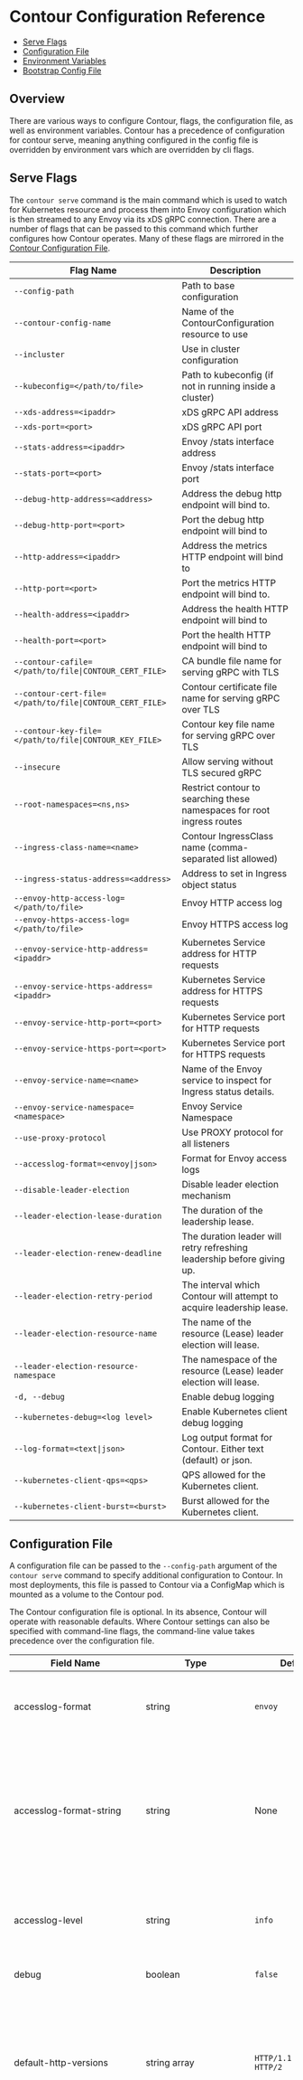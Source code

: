 # Contour Configuration Reference

- [Serve Flags](#serve-flags)
- [Configuration File](#configuration-file)
- [Environment Variables](#environment-variables)
- [Bootstrap Config File](#bootstrap-config-file)

## Overview

There are various ways to configure Contour, flags, the configuration file, as well as environment variables.
Contour has a precedence of configuration for contour serve, meaning anything configured in the config file is overridden by environment vars which are overridden by cli flags.

## Serve Flags

The `contour serve` command is the main command which is used to watch for Kubernetes resource and process them into Envoy configuration which is then streamed to any Envoy via its xDS gRPC connection.
There are a number of flags that can be passed to this command which further configures how Contour operates.
Many of these flags are mirrored in the [Contour Configuration File](#configuration-file).

| Flag Name                                                | Description                                                            |
| -------------------------------------------------------- | ---------------------------------------------------------------------- |
| `--config-path`                                          | Path to base configuration                                             |
| `--contour-config-name`                                  | Name of the ContourConfiguration resource to use                       |
| `--incluster`                                            | Use in cluster configuration                                           |
| `--kubeconfig=</path/to/file>`                           | Path to kubeconfig (if not in running inside a cluster)                |
| `--xds-address=<ipaddr>`                                 | xDS gRPC API address                                                   |
| `--xds-port=<port>`                                      | xDS gRPC API port                                                      |
| `--stats-address=<ipaddr>`                               | Envoy /stats interface address                                         |
| `--stats-port=<port>`                                    | Envoy /stats interface port                                            |
| `--debug-http-address=<address>`                         | Address the debug http endpoint will bind to.                          |
| `--debug-http-port=<port>`                               | Port the debug http endpoint will bind to                              |
| `--http-address=<ipaddr>`                                | Address the metrics HTTP endpoint will bind to                         |
| `--http-port=<port>`                                     | Port the metrics HTTP endpoint will bind to.                           |
| `--health-address=<ipaddr>`                              | Address the health HTTP endpoint will bind to                          |
| `--health-port=<port>`                                   | Port the health HTTP endpoint will bind to                             |
| `--contour-cafile=</path/to/file\|CONTOUR_CERT_FILE>`    | CA bundle file name for serving gRPC with TLS                          |
| `--contour-cert-file=</path/to/file\|CONTOUR_CERT_FILE>` | Contour certificate file name for serving gRPC over TLS                |
| `--contour-key-file=</path/to/file\|CONTOUR_KEY_FILE>`   | Contour key file name for serving gRPC over TLS                        |
| `--insecure`                                             | Allow serving without TLS secured gRPC                                 |
| `--root-namespaces=<ns,ns>`                              | Restrict contour to searching these namespaces for root ingress routes |
| `--ingress-class-name=<name>`                            | Contour IngressClass name (comma-separated list allowed)               |
| `--ingress-status-address=<address>`                     | Address to set in Ingress object status                                |
| `--envoy-http-access-log=</path/to/file>`                | Envoy HTTP access log                                                  |
| `--envoy-https-access-log=</path/to/file>`               | Envoy HTTPS access log                                                 |
| `--envoy-service-http-address=<ipaddr>`                  | Kubernetes Service address for HTTP requests                           |
| `--envoy-service-https-address=<ipaddr>`                 | Kubernetes Service address for HTTPS requests                          |
| `--envoy-service-http-port=<port>`                       | Kubernetes Service port for HTTP requests                              |
| `--envoy-service-https-port=<port>`                      | Kubernetes Service port for HTTPS requests                             |
| `--envoy-service-name=<name>`                            | Name of the Envoy service to inspect for Ingress status details.       |
| `--envoy-service-namespace=<namespace>`                  | Envoy Service Namespace                                                |
| `--use-proxy-protocol`                                   | Use PROXY protocol for all listeners                                   |
| `--accesslog-format=<envoy\|json>`                       | Format for Envoy access logs                                           |
| `--disable-leader-election`                              | Disable leader election mechanism                                      |
| `--leader-election-lease-duration`                       | The duration of the leadership lease.                                  |
| `--leader-election-renew-deadline`                       | The duration leader will retry refreshing leadership before giving up. |
| `--leader-election-retry-period`                         | The interval which Contour will attempt to acquire leadership lease.   |
| `--leader-election-resource-name`                        | The name of the resource (Lease) leader election will lease.           |
| `--leader-election-resource-namespace`                   | The namespace of the resource (Lease) leader election will lease.      |
| `-d, --debug`                                            | Enable debug logging                                                   |
| `--kubernetes-debug=<log level>`                         | Enable Kubernetes client debug logging                                 |
| `--log-format=<text\|json>`                              | Log output format for Contour. Either text (default) or json.          |
| `--kubernetes-client-qps=<qps>`                          | QPS allowed for the Kubernetes client.                                 |
| `--kubernetes-client-burst=<burst>`                      | Burst allowed for the Kubernetes client.                               |

## Configuration File

A configuration file can be passed to the `--config-path` argument of the `contour serve` command to specify additional configuration to Contour.
In most deployments, this file is passed to Contour via a ConfigMap which is mounted as a volume to the Contour pod.

The Contour configuration file is optional.
In its absence, Contour will operate with reasonable defaults.
Where Contour settings can also be specified with command-line flags, the command-line value takes precedence over the configuration file.

| Field Name                | Type                   | Default                                                                                              | Description                                                                                                                                                                                                                                                                           |
|---------------------------| ---------------------- |------------------------------------------------------------------------------------------------------| ------------------------------------------------------------------------------------------------------------------------------------------------------------------------------------------------------------------------------------------------------------------------------------- |
| accesslog-format          | string                 | `envoy`                                                                                              | This key sets the global [access log format][2] for Envoy. Valid options are `envoy` or `json`.                                                                                                                                                                                       |
| accesslog-format-string   | string                 | None                                                                                                 | If present, this specifies custom access log format for Envoy. See [Envoy documentation](https://www.envoyproxy.io/docs/envoy/latest/configuration/observability/access_log/usage) for more information about the syntax. This field only has effect if `accesslog-format` is `envoy` |
| accesslog-level           | string                 | `info`                                                                                               | This field specifies the verbosity level of the access log. Valid options are `info`, `error` and `disabled`. |
| debug                     | boolean                | `false`                                                                                              | Enables debug logging.                                                                                                                                                                                                                                                                |
| default-http-versions     | string array           | <code style="white-space:nowrap">HTTP/1.1</code> <br> <code style="white-space:nowrap">HTTP/2</code> | This array specifies the HTTP versions that Contour should program Envoy to serve. HTTP versions are specified as strings of the form "HTTP/x", where "x" represents the version number.                                                                                              |
| disableAllowChunkedLength | boolean                | `false`                                                                                              | If this field is true, Contour will disable the RFC-compliant Envoy behavior to strip the `Content-Length` header if `Transfer-Encoding: chunked` is also set. This is an emergency off-switch to revert back to Envoy's default behavior in case of failures.
| disableMergeSlashes       | boolean                | `false`                                                                                              | This field disables Envoy's non-standard merge_slashes path transformation behavior that strips duplicate slashes from request URL paths. 
| serverHeaderTransformation       | string                | `overwrite`                                                                                              | This field defines the action to be applied to the Server header on the response path. Values: `overwrite` (default), `append_if_absent`, `pass_through`
| disablePermitInsecure     | boolean                | `false`                                                                                              | If this field is true, Contour will ignore `PermitInsecure` field in HTTPProxy documents.                                                                                                                                                                                             |
| envoy-service-name        | string                 | `envoy`                                                                                              | This sets the service name that will be inspected for address details to be applied to Ingress objects.                                                                                                                                                                               |
| envoy-service-namespace   | string                 | `projectcontour`                                                                                     | This sets the namespace of the service that will be inspected for address details to be applied to Ingress objects. If the `CONTOUR_NAMESPACE` environment variable is present, Contour will populate this field with its value.                                                      |
| ingress-status-address    | string                 | None                                                                                                 | If present, this specifies the address that will be copied into the Ingress status for each Ingress that Contour manages. It is exclusive with `envoy-service-name` and `envoy-service-namespace`.                                                                                    |
| incluster                 | boolean                | `false`                                                                                              | This field specifies that Contour is running in a Kubernetes cluster and should use the in-cluster client access configuration.                                                                                                                                                       |
| json-fields               | string array           | [fields][5]                                                                                          | This is the list the field names to include in the JSON [access log format][2]. This field only has effect if `accesslog-format` is `json`.                                                                                                                                           |
| kubeconfig                | string                 | `$HOME/.kube/config`                                                                                 | Path to a Kubernetes [kubeconfig file][3] for when Contour is executed outside a cluster.                                                                                                                                                                                             |
| kubernetesClientQPS          | float32             |                                                                                                      | QPS allowed for the Kubernetes client.                                                                                                                                                                    |
| kubernetesClientBurst        | int                    |                                                                                                      | Burst allowed for the Kubernetes client.                                                                                                                                                                    |
| leaderelection            | leaderelection         |                                                                                                      | The [leader election configuration](#leader-election-configuration).                                                                                                                                                                                                                  |
| policy                    | PolicyConfig           |                                                                                                      | The default [policy configuration](#policy-configuration).                                                                                                                                                                                                                            |
| tls                       | TLS                    |                                                                                                      | The default [TLS configuration](#tls-configuration).                                                                                                                                                                                                                                  |
| timeouts                  | TimeoutConfig          |                                                                                                      | The [timeout configuration](#timeout-configuration).                                                                                                                                                                                                                                  |
| cluster                   | ClusterConfig          |                                                                                                      | The [cluster configuration](#cluster-configuration).                                                                                                                                                                                                                                  |
| network                   | NetworkConfig          |                                                                                                      | The [network configuration](#network-configuration).                                                                                                                                                                                                                                  |
| listener                  | ListenerConfig         |                                                                                                      | The [listener configuration](#listener-configuration).                                                                                                                                                                                                                                |
| server                    | ServerConfig           |                                                                                                      | The [server configuration](#server-configuration) for `contour serve` command.                                                                                                                                                                                                        |
| gateway                   | GatewayConfig          |                                                                                                      | The [gateway-api Gateway configuration](#gateway-configuration).                                                                                                                                                                                                                      |
| rateLimitService          | RateLimitServiceConfig |                                                                                                      | The [rate limit service configuration](#rate-limit-service-configuration).                                                                                                                                                                                                            |
| enableExternalNameService | boolean                | `false`                                                                                              | Enable ExternalName Service processing. Enabling this has security implications. Please see the [advisory](https://github.com/projectcontour/contour/security/advisories/GHSA-5ph6-qq5x-7jwc) for more details.                                                                       |
| metrics                   | MetricsParameters     |                                                                                                       | The [metrics configuration](#metrics-configuration) |

### TLS Configuration

The TLS configuration block can be used to configure default values for how
Contour should provision TLS hosts.

| Field Name               | Type     | Default                                                                                                           | Description                                                                                                                                                                                                                                                                                                                                                                                                                                                                                                                                                                                                                      |
| ------------------------ | -------- | ----------------------------------------------------------------------------------------------------------------- | -------------------------------------------------------------------------------------------------------------------------------------------------------------------------------------------------------------------------------------------------------------------------------------------------------------------------------------------------------------------------------------------------------------------------------------------------------------------------------------------------------------------------------------------------------------------------------------------------------------------------------- |
| minimum-protocol-version | string   | `1.2`                                                                                                             | This field specifies the minimum TLS protocol version that is allowed. Valid options are `1.2` (default) and `1.3`. Any other value defaults to TLS 1.2.                                                                                                                                                                                                                                                                                                                                                                                                                                                                         |
| fallback-certificate     |          |                                                                                                                   | [Fallback certificate configuration](#fallback-certificate).                                                                                                                                                                                                                                                                                                                                                                                                                                                                                                                                                                     |
| envoy-client-certificate |          |                                                                                                                   | [Client certificate configuration for Envoy](#envoy-client-certificate).                                                                                                                                                                                                                                                                                                                                                                                                                                                                                                                                                         |
| cipher-suites            | []string | See [config package documentation](https://pkg.go.dev/github.com/projectcontour/contour/pkg/config#pkg-variables) | This field specifies the TLS ciphers to be supported by TLS listeners when negotiating TLS 1.2. This parameter should only be used by advanced users. Note that this is ignored when TLS 1.3 is in use. The set of ciphers that are allowed is a superset of those supported by default in stock, non-FIPS Envoy builds and FIPS builds as specified [here](https://www.envoyproxy.io/docs/envoy/latest/api-v3/extensions/transport_sockets/tls/v3/common.proto#envoy-v3-api-field-extensions-transport-sockets-tls-v3-tlsparameters-cipher-suites). Custom ciphers not accepted by Envoy in a standard build are not supported. |

### Fallback Certificate

| Field Name | Type   | Default | Description                                                                                     |
| ---------- | ------ | ------- | ----------------------------------------------------------------------------------------------- |
| name       | string | `""`    | This field specifies the name of the Kubernetes secret to use as the fallback certificate.      |
| namespace  | string | `""`    | This field specifies the namespace of the Kubernetes secret to use as the fallback certificate. |


### Envoy Client Certificate

| Field Name | Type   | Default | Description                                                                                                                                                            |
| ---------- | ------ | ------- | ---------------------------------------------------------------------------------------------------------------------------------------------------------------------- |
| name       | string | `""`    | This field specifies the name of the Kubernetes secret to use as the client certificate and private key when establishing TLS connections to the backend service.      |
| namespace  | string | `""`    | This field specifies the namespace of the Kubernetes secret to use as the client certificate and private key when establishing TLS connections to the backend service. |

### Leader Election Configuration

The leader election configuration block configures how a deployment with more than one Contour pod elects a leader.
The Contour leader is responsible for updating the status field on Ingress and HTTPProxy documents.
In the vast majority of deployments, only the `configmap-name` and `configmap-namespace` fields should require any configuration.

_Note:_ Configuring leader election via the configuration file is deprecated, please use the `contour serve` command line flags instead.

| Field Name          | Type          | Default          | Description                                                                                                                                                                          |
| ------------------- | ------------- | ---------------- | ------------------------------------------------------------------------------------------------------------------------------------------------------------------------------------ |
| configmap-name      | string        | `leader-elect`   | The name of the ConfigMap that Contour leader election will lease.                                                                                                                   |
| configmap-namespace | string        | `projectcontour` | The namespace of the ConfigMap that Contour leader election will lease. If the `CONTOUR_NAMESPACE` environment variable is present, Contour will populate this field with its value. |
| lease-duration      | [duration][4] | `15s`            | The duration of the leadership lease.                                                                                                                                                |
| renew-deadline      | [duration][4] | `10s`            | The length of time that the leader will retry refreshing leadership before giving up.                                                                                                |
| retry-period        | [duration][4] | `2s`             | The interval at which Contour will attempt to the acquire leadership lease.                                                                                                          |

### Timeout Configuration

The timeout configuration block can be used to configure various timeouts for the proxies. All fields are optional; Contour/Envoy defaults apply if a field is not specified.

| Field Name                       | Type   | Default | Description                                                                                                                                                                                                                                                                                                                                                                                                                                                      |
| -------------------------------- | ------ | ------- | ---------------------------------------------------------------------------------------------------------------------------------------------------------------------------------------------------------------------------------------------------------------------------------------------------------------------------------------------------------------------------------------------------------------------------------------------------------------- |
| request-timeout                  | string | none*   | This field specifies the default request timeout. Note that this is a timeout for the entire request, not an idle timeout. Must be a [valid Go duration string][4], or omitted or set to `infinity` to disable the timeout entirely. See [the Envoy documentation][12] for more information.<br /><br />_Note: A value of `0s` previously disabled this timeout entirely. This is no longer the case. Use `infinity` or omit this field to disable the timeout._ |
| connection-idle-timeout          | string | `60s`   | This field defines how long the proxy should wait while there are no active requests (for HTTP/1.1) or streams (for HTTP/2) before terminating an HTTP connection. The timeout applies to downstream connections only. Must be a [valid Go duration string][4], or `infinity` to disable the timeout entirely. See [the Envoy documentation][8] for more information.                                                                                            |
| stream-idle-timeout              | string | `5m`*   | This field defines how long the proxy should wait while there is no activity during single request/response (for HTTP/1.1) or stream (for HTTP/2). Timeout will not trigger while HTTP/1.1 connection is idle between two consecutive requests. Must be a [valid Go duration string][4], or `infinity` to disable the timeout entirely. See [the Envoy documentation][9] for more information.                                                                   |
| max-connection-duration          | string | none*   | This field defines the maximum period of time after an HTTP connection has been established from the client to the proxy before it is closed by the proxy, regardless of whether there has been activity or not. Must be a [valid Go duration string][4], or omitted or set to `infinity` for no max duration. See [the Envoy documentation][10] for more information.                                                                                           |
| delayed-close-timeout            | string | `1s`*   | *Note: this is an advanced setting that should not normally need to be tuned.* <br /><br /> This field defines how long envoy will wait, once connection close processing has been initiated, for the downstream peer to close the connection before Envoy closes the socket associated with the connection. Setting this timeout to 'infinity' will disable it.  See [the Envoy documentation][13] for more information.                                        |
| connection-shutdown-grace-period | string | `5s`*   | This field defines how long the proxy will wait between sending an initial GOAWAY frame and a second, final GOAWAY frame when terminating an HTTP/2 connection. During this grace period, the proxy will continue to respond to new streams. After the final GOAWAY frame has been sent, the proxy will refuse new streams. Must be a [valid Go duration string][4]. See [the Envoy documentation][11] for more information.                                     |
| connect-timeout                  | string | `2s`    | This field defines how long the proxy will wait for the upstream connection to be established.

_This is Envoy's default setting value and is not explicitly configured by Contour._

### Cluster Configuration

The cluster configuration block can be used to configure various parameters for Envoy clusters.

| Field Name        | Type   | Default | Description                                                                                                                                                             |
| ----------------- | ------ | ------- | ----------------------------------------------------------------------------------------------------------------------------------------------------------------------- |
| dns-lookup-family | string | auto    | This field specifies the dns-lookup-family to use for upstream requests to externalName type Kubernetes services from an HTTPProxy route. Values are: `auto`, `v4`, `v6`, `all` |

### Network Configuration

The network configuration block can be used to configure various parameters network connections.

| Field Name       | Type | Default | Description                                                                                                             |
| ---------------- | ---- | ------- | ----------------------------------------------------------------------------------------------------------------------- |
| num-trusted-hops | int  | 0       | Configures the number of additional ingress proxy hops from the right side of the x-forwarded-for HTTP header to trust. |
| admin-port       | int  | 9001    | Configures the Envoy Admin read-only listener on Envoy. Set to `0` to disable.                                          |

### Listener Configuration

The listener configuration block can be used to configure various parameters for Envoy listener.

| Field Name          | Type   | Default | Description                                                                                                                                                                                                                                                   |
| ------------------- | ------ | ------- | ------------------------------------------------------------------------------------------------------------------------------------------------------------------------------------------------------------------------------------------------------------- |
| connection-balancer | string | `""`    | This field specifies the listener connection balancer. If the value is `exact`, the listener will use the exact connection balancer to balance connections between threads in a single Envoy process. See [the Envoy documentation][14] for more information. |
| max-requests-per-io-cycle         | int    | none    | Defines the limit on number of HTTP requests that Envoy will process from a single connection in a single I/O cycle. Requests over this limit are processed in subsequent I/O cycles. Can be used as a mitigation for CVE-2023-44487 when abusive traffic is detected. Configures the `http.max_requests_per_io_cycle` Envoy runtime setting. The default value when this is not set is no limit. |

### Server Configuration

The server configuration block can be used to configure various settings for the `contour serve` command.

| Field Name      | Type   | Default | Description                                                                   |
| --------------- | ------ | ------- | ----------------------------------------------------------------------------- |
| xds-server-type | string | contour | This field specifies the xDS Server to use. Options are `contour` or `envoy`. |

### Gateway Configuration

The gateway configuration block is used to configure which gateway-api Gateway Contour should configure:

| Field Name     | Type           | Default | Description                                                                    |
| -------------- | -------------- | ------- | ------------------------------------------------------------------------------ |
| controllerName | string         |         | Gateway Class controller name (i.e. projectcontour.io/gateway-controller). If set, Contour will reconcile the oldest GatewayClass, and its oldest Gateway, with this controller string. Only one of `controllerName` or `gatewayRef` must be set. |
| gatewayRef     | NamespacedName |         | [Gateway namespace and name](#gateway-ref). If set, Contour will reconcile this specific Gateway. Only one of `controllerName` or `gatewayRef` must be set. |

### Gateway Ref

| Field Name | Type   | Default | Description                                                                                     |
| ---------- | ------ | ------- | ----------------------------------------------------------------------------------------------- |
| name       | string | `""`    | This field specifies the name of the specific Gateway to reconcile.                             |
| namespace  | string | `""`    | This field specifies the namespace of the specific Gateway to reconcile.                        |

### Policy Configuration

The Policy configuration block can be used to configure default policy values
that are set if not overridden by the user.

The `request-headers` field is used to rewrite headers on a HTTP request, and
the `response-headers` field is used to rewrite headers on a HTTP response.

| Field Name       | Type         | Default | Description                                                                                       |
| ---------------- | ------------ | ------- | ------------------------------------------------------------------------------------------------- |
| request-headers  | HeaderPolicy | none    | The default request headers set or removed on all service routes if not overridden in the object  |
| response-headers | HeaderPolicy | none    | The default response headers set or removed on all service routes if not overridden in the object |
| applyToIngress   | Boolean      | false   | Whether the global policy should apply to Ingress objects                                         |

#### HeaderPolicy

The `set` field sets an HTTP header value, creating it if it doesn't already exist but not overwriting it if it does.
The `remove` field removes an HTTP header.

| Field Name | Type              | Default | Description                                                                     |
| ---------- | ----------------- | ------- | ------------------------------------------------------------------------------- |
| set        | map[string]string | none    | Map of headers to set on all service routes if not overridden in the object     |
| remove     | []string          | none    | List of headers to remove on all service routes if not overridden in the object |

Note: the values of entries in the `set` and `remove` fields can be overridden in HTTPProxy objects but it it not possible to remove these entries.

### Rate Limit Service Configuration

The rate limit service configuration block is used to configure an optional global rate limit service:

| Field Name                  | Type   | Default | Description                                                                                                                                                                                                                                                                                                            |
|-----------------------------| ------ | ------- |------------------------------------------------------------------------------------------------------------------------------------------------------------------------------------------------------------------------------------------------------------------------------------------------------------------------|
| extensionService            | string | <none>  | This field identifies the extension service defining the rate limit service, formatted as <namespace>/<name>.                                                                                                                                                                                                          |
| domain                      | string | contour | This field defines the rate limit domain value to pass to the rate limit service. Acts as a container for a set of rate limit definitions within the RLS.                                                                                                                                                              |
| failOpen                    | bool   | false   | This field defines whether to allow requests to proceed when the rate limit service fails to respond with a valid rate limit decision within the timeout defined on the extension service.                                                                                                                             |
| enableXRateLimitHeaders     | bool   | false   | This field defines whether to include the X-RateLimit headers X-RateLimit-Limit, X-RateLimit-Remaining, and X-RateLimit-Reset (as defined by the IETF Internet-Draft https://tools.ietf.org/id/draft-polli-ratelimit-headers-03.html), on responses to clients when the Rate Limit Service is consulted for a request. |
| enableResourceExhaustedCode | bool   | false   | This field defines whether to translate status code 429 to gRPC RESOURCE_EXHAUSTED instead of UNAVAILABLE.                                                                                                                                                                                                             |

### Metrics Configuration

MetricsParameters holds configurable parameters for Contour and Envoy metrics.

| Field Name  | Type                    | Default | Description                                                          |
| ----------- | ----------------------- | ------- | -------------------------------------------------------------------- |
| contour     | MetricsServerParameters |         | [Metrics Server Parameters](#metrics-server-parameters) for Contour. |
| envoy       | MetricsServerParameters |         | [Metrics Server Parameters](#metrics-server-parameters) for Envoy.   |

### Metrics Server Parameters

MetricsServerParameters holds configurable parameters for Contour and Envoy metrics.
Metrics are served over HTTPS if `server-certificate-path` and `server-key-path` are set.
Metrics and health endpoints cannot have the same port number when metrics are served over HTTPS.

| Field Name              | Type   | Default                      | Description                                                                  |
| ----------------------- | ------ | ---------------------------- | -----------------------------------------------------------------------------|
| address                 | string | 0.0.0.0                      | Address that metrics server will bind to.                                    |
| port                    | int    | 8000 (Contour), 8002 (Envoy) | Port that metrics server will bind to.                                       |
| server-certificate-path | string | none                         | Optional path to the server certificate file.                                |
| server-key-path         | string | none                         | Optional path to the server private key file.                                |
| ca-certificate-path     | string | none                         | Optional path to the CA certificate file used to verify client certificates. |

### Configuration Example

The following is an example ConfigMap with configuration file included:

```yaml
apiVersion: v1
kind: ConfigMap
metadata:
  name: contour
  namespace: projectcontour
data:
  contour.yaml: |
    #
    # server:
    #   determine which XDS Server implementation to utilize in Contour.
    #   xds-server-type: contour
    #
    # specify the gateway-api Gateway Contour should configure
    # gateway:
    #   controllerName: projectcontour.io/gateway-controller
    #
    # should contour expect to be running inside a k8s cluster
    # incluster: true
    #
    # path to kubeconfig (if not running inside a k8s cluster)
    # kubeconfig: /path/to/.kube/config
    #
    # Disable RFC-compliant behavior to strip "Content-Length" header if
    # "Tranfer-Encoding: chunked" is also set.
    # disableAllowChunkedLength: false
    # Disable HTTPProxy permitInsecure field
    disablePermitInsecure: false
    tls:
    # minimum TLS version that Contour will negotiate
    # minimum-protocol-version: "1.2"
    # TLS ciphers to be supported by Envoy TLS listeners when negotiating
    # TLS 1.2.
    # cipher-suites:
    # - '[ECDHE-ECDSA-AES128-GCM-SHA256|ECDHE-ECDSA-CHACHA20-POLY1305]'
    # - '[ECDHE-RSA-AES128-GCM-SHA256|ECDHE-RSA-CHACHA20-POLY1305]'
    # - 'ECDHE-ECDSA-AES256-GCM-SHA384'
    # - 'ECDHE-RSA-AES256-GCM-SHA384'
    # Defines the Kubernetes name/namespace matching a secret to use
    # as the fallback certificate when requests which don't match the
    # SNI defined for a vhost.
      fallback-certificate:
    #   name: fallback-secret-name
    #   namespace: projectcontour
      envoy-client-certificate:
    #   name: envoy-client-cert-secret-name
    #   namespace: projectcontour
    ### Logging options
    # Default setting
    accesslog-format: envoy
    # The default access log format is defined by Envoy but it can be customized by setting following variable.
    # accesslog-format-string: "...\n"
    # To enable JSON logging in Envoy
    # accesslog-format: json
    # accesslog-level: info
    # The default fields that will be logged are specified below.
    # To customise this list, just add or remove entries.
    # The canonical list is available at
    # https://godoc.org/github.com/projectcontour/contour/internal/envoy#JSONFields
    # json-fields:
    #   - "@timestamp"
    #   - "authority"
    #   - "bytes_received"
    #   - "bytes_sent"
    #   - "downstream_local_address"
    #   - "downstream_remote_address"
    #   - "duration"
    #   - "method"
    #   - "path"
    #   - "protocol"
    #   - "request_id"
    #   - "requested_server_name"
    #   - "response_code"
    #   - "response_flags"
    #   - "uber_trace_id"
    #   - "upstream_cluster"
    #   - "upstream_host"
    #   - "upstream_local_address"
    #   - "upstream_service_time"
    #   - "user_agent"
    #   - "x_forwarded_for"
    #
    # default-http-versions:
    # - "HTTP/2"
    # - "HTTP/1.1"
    #
    # The following shows the default proxy timeout settings.
    # timeouts:
    #   request-timeout: infinity
    #   connection-idle-timeout: 60s
    #   stream-idle-timeout: 5m
    #   max-connection-duration: infinity
    #   connection-shutdown-grace-period: 5s
    #
    # Envoy cluster settings.
    # cluster:
    #   configure the cluster dns lookup family
    #   valid options are: auto (default), v4, v6, all
    #   dns-lookup-family: auto
    #
    # network:
    #   Configure the number of additional ingress proxy hops from the
    #   right side of the x-forwarded-for HTTP header to trust.
    #   num-trusted-hops: 0
    #   Configure the port used to access the Envoy Admin interface.
    #   admin-port: 9001
    #
    # Configure an optional global rate limit service.
    # rateLimitService:
    #   Identifies the extension service defining the rate limit service,
    #   formatted as <namespace>/<name>.
    #   extensionService: projectcontour/ratelimit
    #   Defines the rate limit domain to pass to the rate limit service.
    #   Acts as a container for a set of rate limit definitions within
    #   the RLS.
    #   domain: contour
    #   Defines whether to allow requests to proceed when the rate limit
    #   service fails to respond with a valid rate limit decision within
    #   the timeout defined on the extension service.
    #   failOpen: false
    #   Defines whether to include the X-RateLimit headers X-RateLimit-Limit,
    #   X-RateLimit-Remaining, and X-RateLimit-Reset (as defined by the IETF
    #   Internet-Draft linked below), on responses to clients when the Rate
    #   Limit Service is consulted for a request.
    #   ref. https://tools.ietf.org/id/draft-polli-ratelimit-headers-03.html
    #   enableXRateLimitHeaders: false
    #   Defines whether to translate status code 429 to grpc code RESOURCE_EXHAUSTED
    #   instead of the default UNAVAILABLE
    #   enableResourceExhaustedCode: false
    #
    # Global Policy settings.
    # policy:
    #   # Default headers to set on all requests (unless set/removed on the HTTPProxy object itself)
    #   request-headers:
    #     set:
    #       # example: the hostname of the Envoy instance that proxied the request
    #       X-Envoy-Hostname: %HOSTNAME%
    #       # example: add a l5d-dst-override header to instruct Linkerd what service the request is destined for
    #       l5d-dst-override: %CONTOUR_SERVICE_NAME%.%CONTOUR_NAMESPACE%.svc.cluster.local:%CONTOUR_SERVICE_PORT%
    #   # default headers to set on all responses (unless set/removed on the HTTPProxy object itself)
    #   response-headers:
    #     set:
    #       # example: Envoy flags that provide additional details about the response or connection
    #       X-Envoy-Response-Flags: %RESPONSE_FLAGS%
    #   Whether or not the policy settings should apply to ingress objects
    #   applyToIngress: true
    #
    # metrics:
    #  contour:
    #    address: 0.0.0.0
    #    port: 8000
    #    server-certificate-path: /path/to/server-cert.pem
    #    server-key-path: /path/to/server-private-key.pem
    #    ca-certificate-path: /path/to/root-ca-for-client-validation.pem
    #  envoy:
    #    address: 0.0.0.0
    #    port: 8002
    #    server-certificate-path: /path/to/server-cert.pem
    #    server-key-path: /path/to/server-private-key.pem
    #    ca-certificate-path: /path/to/root-ca-for-client-validation.pem
```

_Note:_ The default example `contour` includes this [file][1] for easy deployment of Contour.

## Environment Variables

### CONTOUR_NAMESPACE

If present, the value of the `CONTOUR_NAMESPACE` environment variable is used as:

1. The value for the `contour bootstrap --namespace` flag unless otherwise specified.
1. The value for the `contour certgen --namespace` flag unless otherwise specified.
1. The value for the `contour serve --envoy-service-namespace` flag unless otherwise specified.
1. The value for the `contour serve --leader-election-resource-namespace` flag unless otherwise specified.

The `CONTOUR_NAMESPACE` environment variable is set via the [Downward API][6] in the Contour [example manifests][7].

## Bootstrap Config File

The bootstrap configuration file is generated by an initContainer in the Envoy daemonset which runs the `contour bootstrap` command to generate the file.
This configuration file configures the Envoy container to connect to Contour and receive configuration via xDS.

The next section outlines all the available flags that can be passed to the `contour bootstrap` command which are used to customize
the configuration file to match the environment in which Envoy is deployed.

### Bootstrap Flags

There are flags that can be passed to `contour bootstrap` that help configure how Envoy
connects to Contour:

| Flag                                   | Default           | Description                                                                                                                                                                                                  |
| -------------------------------------- | ----------------- | ------------------------------------------------------------------------------------------------------------------------------------------------------------------------------------------------------------ |
| <nobr>--resources-dir</nobr>           | ""                | Directory where resource files will be written.                                                                                                                                                              |
| <nobr>--admin-address</nobr>           | /admin/admin.sock | Path to Envoy admin unix domain socket.                                                                                                                                                                      |
| <nobr>--admin-port (Deprecated)</nobr> | 9001              | Deprecated: Port is now configured as a Contour flag.                                                                                                                                                        |
| <nobr>--xds-address</nobr>             | 127.0.0.1         | Address to connect to Contour xDS server on.                                                                                                                                                                 |
| <nobr>--xds-port</nobr>                | 8001              | Port to connect to Contour xDS server on.                                                                                                                                                                    |
| <nobr>--envoy-cafile</nobr>            | ""                | CA filename for Envoy secure xDS gRPC communication.                                                                                                                                                         |
| <nobr>--envoy-cert-file</nobr>         | ""                | Client certificate filename for Envoy secure xDS gRPC communication.                                                                                                                                         |
| <nobr>--envoy-key-file</nobr>          | ""                | Client key filename for Envoy secure xDS gRPC communication.                                                                                                                                                 |
| <nobr>--namespace</nobr>               | projectcontour    | Namespace the Envoy container will run, also configured via ENV variable "CONTOUR_NAMESPACE". Namespace is used as part of the metric names on static resources defined in the bootstrap configuration file. |
| <nobr>--xds-resource-version</nobr>    | v3                | Currently, the only valid xDS API resource version is `v3`.                                                                                                                                                  |
| <nobr>--dns-lookup-family</nobr>       | auto              | Defines what DNS Resolution Policy to use for Envoy -> Contour cluster name lookup. Either v4, v6, auto or all.                                                                                                   |
| <nobr>--log-format                     | text              | Log output format for Contour. Either text or json. |
| <nobr>--overload-max-heap              | ""                | Defines the maximum heap size in bytes until Envoy overload manager stops accepting new connections. |


[1]: {{< param github_url>}}/tree/{{< param version >}}/examples/contour/01-contour-config.yaml
[2]: guides/structured-logs
[3]: https://kubernetes.io/docs/concepts/configuration/organize-cluster-access-kubeconfig/
[4]: https://golang.org/pkg/time/#ParseDuration
[5]: https://godoc.org/github.com/projectcontour/contour/internal/envoy#DefaultFields
[6]: https://kubernetes.io/docs/tasks/inject-data-application/environment-variable-expose-pod-information/
[7]: {{< param github_url>}}/tree/{{< param version >}}/examples/contour
[8]: https://www.envoyproxy.io/docs/envoy/latest/api-v3/config/core/v3/protocol.proto#envoy-v3-api-field-config-core-v3-httpprotocoloptions-idle-timeout
[9]: https://www.envoyproxy.io/docs/envoy/latest/api-v3/extensions/filters/network/http_connection_manager/v3/http_connection_manager.proto#envoy-v3-api-field-extensions-filters-network-http-connection-manager-v3-httpconnectionmanager-stream-idle-timeout
[10]: https://www.envoyproxy.io/docs/envoy/latest/api-v3/config/core/v3/protocol.proto#envoy-v3-api-field-config-core-v3-httpprotocoloptions-max-connection-duration
[11]: https://www.envoyproxy.io/docs/envoy/latest/api-v3/extensions/filters/network/http_connection_manager/v3/http_connection_manager.proto#envoy-v3-api-field-extensions-filters-network-http-connection-manager-v3-httpconnectionmanager-drain-timeout
[12]: https://www.envoyproxy.io/docs/envoy/latest/api-v3/extensions/filters/network/http_connection_manager/v3/http_connection_manager.proto#envoy-v3-api-field-extensions-filters-network-http-connection-manager-v3-httpconnectionmanager-request-timeout
[13]: https://www.envoyproxy.io/docs/envoy/latest/api-v3/extensions/filters/network/http_connection_manager/v3/http_connection_manager.proto#envoy-v3-api-field-extensions-filters-network-http-connection-manager-v3-httpconnectionmanager-delayed-close-timeout
[14]: https://www.envoyproxy.io/docs/envoy/latest/api-v3/config/listener/v3/listener.proto#config-listener-v3-listener-connectionbalanceconfig
